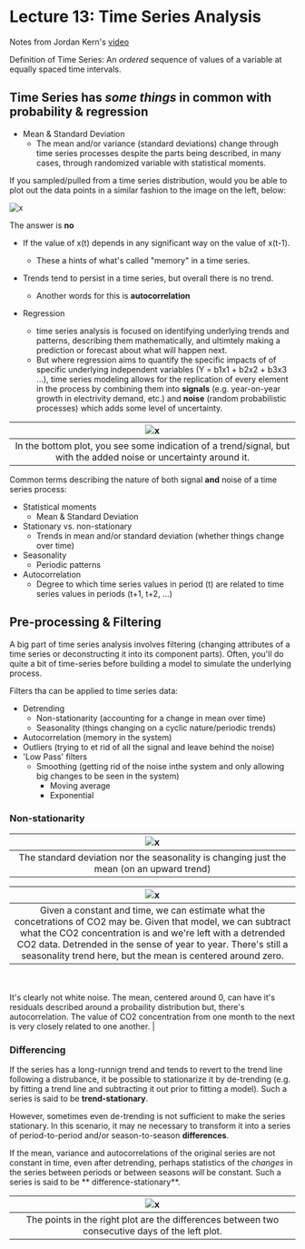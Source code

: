 # Lecture 13: Time Series Analysis #
Notes from Jordan Kern's <a href = "https://www.youtube.com/watch?v=Prpu_U5tKkE" target = "_blank">video</a>

Definition of Time Series: An _ordered_ sequence of values of a variable at equally spaced time intervals.

## Time Series has _some things_ in common with probability & regression ##

- Mean & Standard Deviation
  - The mean and/or variance (standard deviations) change through time series processes despite the parts being described, in many cases, through randomized variable with statistical moments.
  
If you sampled/pulled from a time series distribution, would you be able to plot out the data points in a similar fashion to the image on the left, below:

 ![x](/images/timeseries_distribution.png)

The answer is **no**
- If the value of x(t) depends in any significant way on the value of x(t-1).
  - These a hints of what's called "memory" in a time series. 
- Trends tend to persist in a time series, but overall there is no trend.
  - Another words for this is **autocorrelation**
  
- Regression
  - time series analysis is focused on identifying underlying trends and patterns, describing them mathematically, and ultimtely making a prediction or forecast about what will happen next.
  - But where regression aims to quantify the specific impacts of of specific underlying independent variables (Y = b1x1 + b2x2 + b3x3 ...), time series modeling allows for the replication of every element in the process by combining them into **signals** (e.g. year-on-year growth in electrivity demand, etc.) and **noise** (random probabilistic processes) which adds some level of uncertainty.

| ![x](/images/signal_noise.png) |
| :-: |
| In the bottom plot, you see some indication of a trend/signal, but with the added noise or uncertainty around it. |
  
Common terms describing the nature of both signal **and** noise of a time series process:

- Statistical moments
  - Mean & Standard Deviation
- Stationary vs. non-stationary
  - Trends in mean and/or standard deviation (whether things change over time)
- Seasonality
  - Periodic patterns
- Autocorrelation
  - Degree to which time series values in period (t) are related to time series values in periods (t+1, t+2, ...)
  
## Pre-processing & Filtering ##

A big part of time series analysis involves filtering (changing attributes of a time series or deconstructing it into its component parts). Often, you'll do quite a bit of time-series before building a model to simulate the underlying process.

Filters tha can be applied to time series data:
- Detrending 
  - Non-stationarity (accounting for a change in mean over time)
  - Seasonality (things changing on a cyclic nature/periodic trends)
- Autocorrelation (memory in the system)
- Outliers (trying to et rid of all the signal and leave behind the noise)
- 'Low Pass' filters
  - Smoothing (getting rid of the noise inthe system and only allowing big changes to be seen in the system)
    - Moving average
	- Exponential

### Non-stationarity ###

| ![x](/images/nonstationarity.png) |
| :-: |
| The standard deviation nor the seasonality is changing just the mean (on an upward trend) |

| ![x](/images/detrended.png) |
| :-: |
| Given a constant and time, we can estimate what the concetrations of CO2 may be. Given that model, we can subtract what the CO2 concentration is and we're left with a detrended CO2 data. Detrended in the sense of year to year. There's still a seasonality trend here, but the mean is centered around zero. 
<br>
<br>
It's clearly not white noise. The mean, centered around 0, can have it's residuals described around a probaility distribution but, there's autocorrelation. The value of CO2 concentration from one month to the next is very closely related to one another. |

### Differencing ###

If the series has a long-runnign trend and tends to revert to the trend line following a distrubance, it be possible to stationarize it by de-trending (e.g. by fitting a trend line and subtracting it out prior to fitting a model). Such a series is said to be **trend-stationary**.

However, sometimes even de-trending is not sufficient to make the series stationary. In this scenario, it may ne necessary to transform it into a series of period-to-period and/or season-to-season **differences**.

If the mean, variance and autocorrelations of the original series are not constant in time, even after detrending, perhaps statistics of the _changes_ in the series between periods or between seasons _will_ be constant. Such a series is said to be ** difference-stationary**.

| ![x](/images/differencing_1.png) |
| :-: |
| The points in the right plot are the differences between two consecutive days of the left plot. |